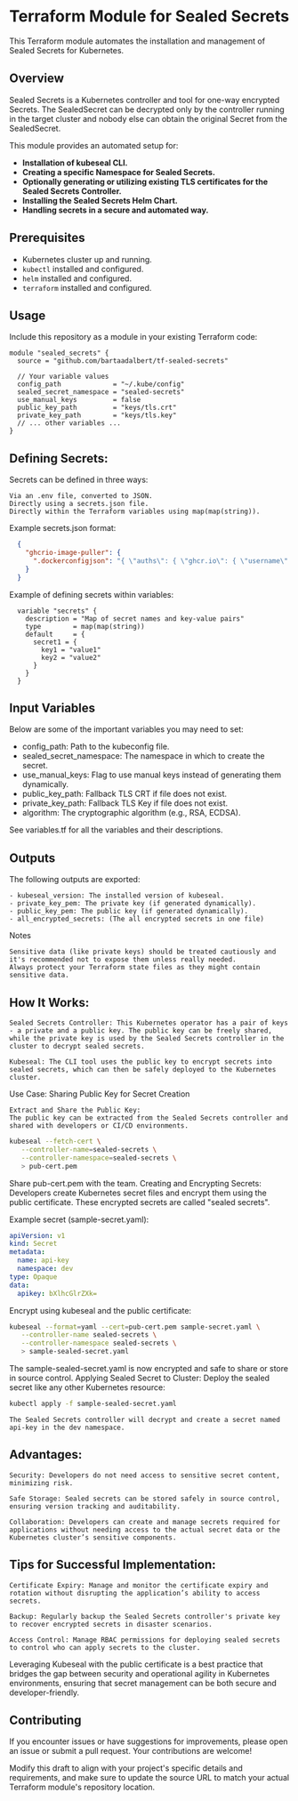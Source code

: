 # Terraform Module for Sealed Secrets

This Terraform module automates the installation and management of Sealed Secrets for Kubernetes.

## Overview

Sealed Secrets is a Kubernetes controller and tool for one-way encrypted Secrets. The SealedSecret can be decrypted only by the controller running in the target cluster and nobody else can obtain the original Secret from the SealedSecret.

This module provides an automated setup for:
- **Installation of kubeseal CLI.**
- **Creating a specific Namespace for Sealed Secrets.**
- **Optionally generating or utilizing existing TLS certificates for the Sealed Secrets Controller.**
- **Installing the Sealed Secrets Helm Chart.**
- **Handling secrets in a secure and automated way.**

## Prerequisites

- Kubernetes cluster up and running.
- `kubectl` installed and configured.
- `helm` installed and configured.
- `terraform` installed and configured.

## Usage

Include this repository as a module in your existing Terraform code:

```hcl
module "sealed_secrets" {
  source = "github.com/bartaadalbert/tf-sealed-secrets"

  // Your variable values
  config_path             = "~/.kube/config"
  sealed_secret_namespace = "sealed-secrets"
  use_manual_keys         = false
  public_key_path         = "keys/tls.crt"
  private_key_path        = "keys/tls.key"
  // ... other variables ...
}
```

## Defining Secrets:
Secrets can be defined in three ways:

    Via an .env file, converted to JSON.
    Directly using a secrets.json file.
    Directly within the Terraform variables using map(map(string)).

Example secrets.json format:

```json
  {
    "ghcrio-image-puller": {
      ".dockerconfigjson": "{ \"auths\": { \"ghcr.io\": { \"username\": \"west\", \"password\": \"ghp_xxxxxxxxxxxxxxxxxxxxxxx\" } } }"
    }
  }

```
Example of defining secrets within variables:

```hcl
  variable "secrets" {
    description = "Map of secret names and key-value pairs"
    type        = map(map(string))
    default     = {
      secret1 = {
        key1 = "value1"
        key2 = "value2"
      }
    }
  }
```

## Input Variables

Below are some of the important variables you may need to set:

- config_path: Path to the kubeconfig file.
- sealed_secret_namespace: The namespace in which to create the secret.
- use_manual_keys: Flag to use manual keys instead of generating them dynamically.
- public_key_path: Fallback TLS CRT if file does not exist.
- private_key_path: Fallback TLS Key if file does not exist.
- algorithm: The cryptographic algorithm (e.g., RSA, ECDSA).

See variables.tf for all the variables and their descriptions.

## Outputs

The following outputs are exported:

    - kubeseal_version: The installed version of kubeseal.
    - private_key_pem: The private key (if generated dynamically).
    - public_key_pem: The public key (if generated dynamically).
    - all_encrypted_secrets: (The all encrypted secrets in one file)

Notes

    Sensitive data (like private keys) should be treated cautiously and it's recommended not to expose them unless really needed.
    Always protect your Terraform state files as they might contain sensitive data.

## How It Works:

    Sealed Secrets Controller: This Kubernetes operator has a pair of keys - a private and a public key. The public key can be freely shared, while the private key is used by the Sealed Secrets controller in the cluster to decrypt sealed secrets.

    Kubeseal: The CLI tool uses the public key to encrypt secrets into sealed secrets, which can then be safely deployed to the Kubernetes cluster.

Use Case: Sharing Public Key for Secret Creation

    Extract and Share the Public Key:
    The public key can be extracted from the Sealed Secrets controller and shared with developers or CI/CD environments.

```bash
kubeseal --fetch-cert \
   --controller-name=sealed-secrets \
   --controller-namespace=sealed-secrets \
   > pub-cert.pem

```
Share pub-cert.pem with the team.
Creating and Encrypting Secrets:
Developers create Kubernetes secret files and encrypt them using the public certificate. These encrypted secrets are called "sealed secrets".

Example secret (sample-secret.yaml):
```yaml
apiVersion: v1
kind: Secret
metadata:
  name: api-key
  namespace: dev
type: Opaque
data:
  apikey: bXlhcGlrZXk=

```
Encrypt using kubeseal and the public certificate:

```bash
kubeseal --format=yaml --cert=pub-cert.pem sample-secret.yaml \
   --controller-name sealed-secrets \
   --controller-namespace sealed-secrets \
   > sample-sealed-secret.yaml

```
The sample-sealed-secret.yaml is now encrypted and safe to share or store in source control.
Applying Sealed Secret to Cluster:
Deploy the sealed secret like any other Kubernetes resource:

```bash
kubectl apply -f sample-sealed-secret.yaml
```

    The Sealed Secrets controller will decrypt and create a secret named api-key in the dev namespace.

## Advantages:

    Security: Developers do not need access to sensitive secret content, minimizing risk.

    Safe Storage: Sealed secrets can be stored safely in source control, ensuring version tracking and auditability.

    Collaboration: Developers can create and manage secrets required for applications without needing access to the actual secret data or the Kubernetes cluster’s sensitive components.

## Tips for Successful Implementation:

    Certificate Expiry: Manage and monitor the certificate expiry and rotation without disrupting the application’s ability to access secrets.

    Backup: Regularly backup the Sealed Secrets controller's private key to recover encrypted secrets in disaster scenarios.

    Access Control: Manage RBAC permissions for deploying sealed secrets to control who can apply secrets to the cluster.

Leveraging Kubeseal with the public certificate is a best practice that bridges the gap between security and operational agility in Kubernetes environments, ensuring that secret management can be both secure and developer-friendly.

## Contributing

If you encounter issues or have suggestions for improvements, please open an issue or submit a pull request. Your contributions are welcome!

Modify this draft to align with your project's specific details and requirements, and make sure to update the source URL to match your actual Terraform module's repository location.